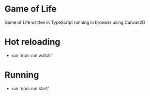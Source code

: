 # Game of Life
Game of Life written in TypeScript running in browser using Canvas2D

# Hot reloading
- run 'npm run watch'

# Running
- run 'npm run start'
